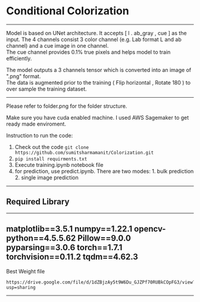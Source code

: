 # Conditional Colorization
-----------------------

Model is based on UNet architecture. It accepts [ l . ab_gray , cue ] as the input.
The 4 channels consist 3 color channel (e.g. Lab format L and ab channel) and a cue image in one channel.   
The cue channel provides 0.1% true pixels and helps model to train efficiently.

The model outputs a 3 channels tensor which is converted into an image of ".png" format.    
The data is augmented prior to the training ( Flip horizontal , Rotate 180 ) to over sample the training dataset.    

------------------------
Please refer to folder.png for the folder structure.

Make sure you have cuda enabled machine. I used AWS Sagemaker to get ready made enviroment.

Instruction to run the code:

1. Check out the code 
   `git clone https://github.com/sumitsharmamanit/Colorization.git`
2. `pip install requirments.txt`
3. Execute training.ipynb notebook file
4. for prediction, use predict.ipynb. There are two modes: 1. bulk prediction 2. single image prediction

-----------------------
## Required Library
-----------------------
matplotlib==3.5.1
numpy==1.22.1
opencv-python==4.5.5.62
Pillow==9.0.0
pyparsing==3.0.6
torch==1.7.1
torchvision==0.11.2
tqdm==4.62.3
-----------------


Best Weight file
```
https://drive.google.com/file/d/1dZBjzAy5t9W6Du_GJZPf70RUBkCOpFG3/view?usp=sharing
```
-----------------
